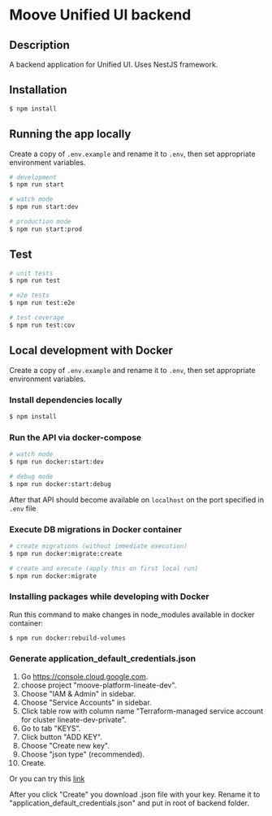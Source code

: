 # Moove Unified UI backend

## Description

A backend application for Unified UI. Uses NestJS framework.

## Installation

```bash
$ npm install
```

## Running the app locally

Create a copy of `.env.example` and rename it to `.env`, then set appropriate environment variables.

```bash
# development
$ npm run start

# watch mode
$ npm run start:dev

# production mode
$ npm run start:prod
```

## Test

```bash
# unit tests
$ npm run test

# e2e tests
$ npm run test:e2e

# test coverage
$ npm run test:cov
```

## Local development with Docker

Create a copy of `.env.example` and rename it to `.env`, then set appropriate environment variables.

### Install dependencies locally

```bash
$ npm install
```

### Run the API via docker-compose

```bash
# watch mode
$ npm run docker:start:dev

# debug mode
$ npm run docker:start:debug
```

After that API should become available on `localhost` on the port specified in `.env` file

### Execute DB migrations in Docker container

```bash
# create migrations (without immediate execution)
$ npm run docker:migrate:create

# create and execute (apply this on first local run)
$ npm run docker:migrate
```

### Installing packages while developing with Docker

Run this command to make changes in node_modules available in docker container:

```bash
$ npm run docker:rebuild-volumes
```

### Generate application_default_credentials.json

1.  Go https://console.cloud.google.com.
2.  choose project "moove-platform-lineate-dev".
3.  Choose "IAM & Admin" in sidebar.
4.  Choose "Service Accounts" in sidebar.
5.  Click table row with column name "Terraform-managed service account for cluster lineate-dev-private".
6.  Go to tab "KEYS".
7.  Click button "ADD KEY".
8.  Choose "Create new key".
9.  Choose "json type" (recommended).
10. Create.

Or you can try this [link](https://console.cloud.google.com/iam-admin/serviceaccounts/details/101463940018156169007/keys?authuser=1&project=moove-platform-lineate-dev)

After you click "Create" you download .json file with your key. Rename it to "application_default_credentials.json" and put in root of backend folder.
